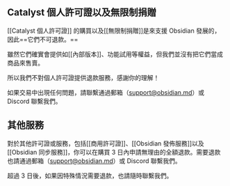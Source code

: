 ## Catalyst 個人許可證以及無限制捐贈

[[Catalyst 個人許可證]] 的購買以及[[無限制捐贈]]是來支援 Obsidian 發展的，因此==它們不可退款。==

雖然它們確實會提供如[[內部版本]]、功能試用等權益，但我們並沒有把它們當成商品來售賣。

所以我們不對個人許可證提供退款服務，感謝你的理解！

如果交易中出現任何問題，請聯繫通過郵箱（support@obsidian.md）或 Discord 聯繫我們。

## 其他服務

對於其他許可證或服務，包括[[商用許可證]]、[[Obsidian 發佈服務]]以及[[Obsidian 同步服務]]，你可以在購買 3 日內申請無理由的全額退款。需要退款也請通過郵箱（support@obsidian.md）或 Discord 聯繫我們。

超過 3 日後，如果因特殊情況需要退款，也請隨時聯繫我們。